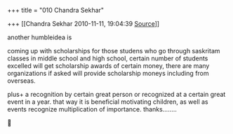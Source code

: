 +++
title = "010 Chandra Sekhar"

+++
[[Chandra Sekhar	2010-11-11, 19:04:39 [Source](https://groups.google.com/g/bvparishat/c/MPZwUsWodzo)]]



another humbleidea is

coming up with scholarships for those studens who go through saskritam classes in middle school and high school, certain number of students excelled will get scholarship awards of certain money, there are many organizations if asked will provide scholarship moneys including from overseas.

plus+ a recognition by certain great person or recognized at a certain great event in a year. that way it is beneficial motivating children, as well as events recognize multiplication of importance. thanks........



